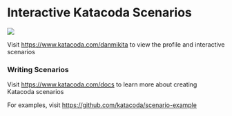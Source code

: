 # Interactive Katacoda Scenarios

[![](http://shields.katacoda.com/katacoda/danmikita/count.svg)](https://www.katacoda.com/danmikita "Get your profile on Katacoda.com")

Visit https://www.katacoda.com/danmikita to view the profile and interactive scenarios

### Writing Scenarios
Visit https://www.katacoda.com/docs to learn more about creating Katacoda scenarios

For examples, visit https://github.com/katacoda/scenario-example
